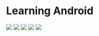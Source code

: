 # Learning Android

[![](https://img.shields.io/github/license/jnonino/learning-android)](https://github.com/jnonino/learning-android)
[![](https://img.shields.io/github/issues/jnonino/learning-android)](https://github.com/jnonino/learning-android)
[![](https://img.shields.io/github/issues-closed/jnonino/learning-android)](https://github.com/jnonino/learning-android)
[![](https://img.shields.io/github/languages/code-size/jnonino/learning-android)](https://github.com/jnonino/learning-android)
[![](https://img.shields.io/github/repo-size/jnonino/learning-android)](https://github.com/jnonino/learning-android)
